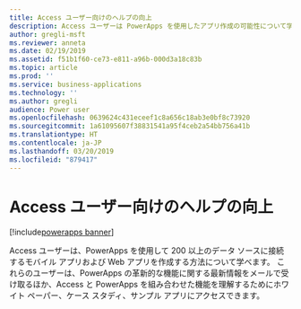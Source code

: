 ```yaml
---
title: Access ユーザー向けのヘルプの向上
description: Access ユーザーは PowerApps を使用したアプリ作成の可能性について学べます
author: gregli-msft
ms.reviewer: anneta
ms.date: 02/19/2019
ms.assetid: f51b1f60-ce73-e811-a96b-000d3a18c83b
ms.topic: article
ms.prod: ''
ms.service: business-applications
ms.technology: ''
ms.author: gregli
audience: Power user
ms.openlocfilehash: 0639624c431eceef1c8a656c18ab3e0bf8c73920
ms.sourcegitcommit: 1a61095607f38831541a95f4ceb2a54bb756a41b
ms.translationtype: HT
ms.contentlocale: ja-JP
ms.lasthandoff: 03/20/2019
ms.locfileid: "879417"
---
```

# <a name="improved-help-for-access-users"></a>Access ユーザー向けのヘルプの向上


[!include[powerapps banner](../includes/powerapps.md)]

Access ユーザーは、PowerApps を使用して 200 以上のデータ ソースに接続するモバイル アプリおよび Web アプリを作成する方法について学べます。 これらのユーザーは、PowerApps の革新的な機能に関する最新情報をメールで受け取るほか、Access と PowerApps を組み合わせた機能を理解するためにホワイト ペーパー、ケース スタディ、サンプル アプリにアクセスできます。